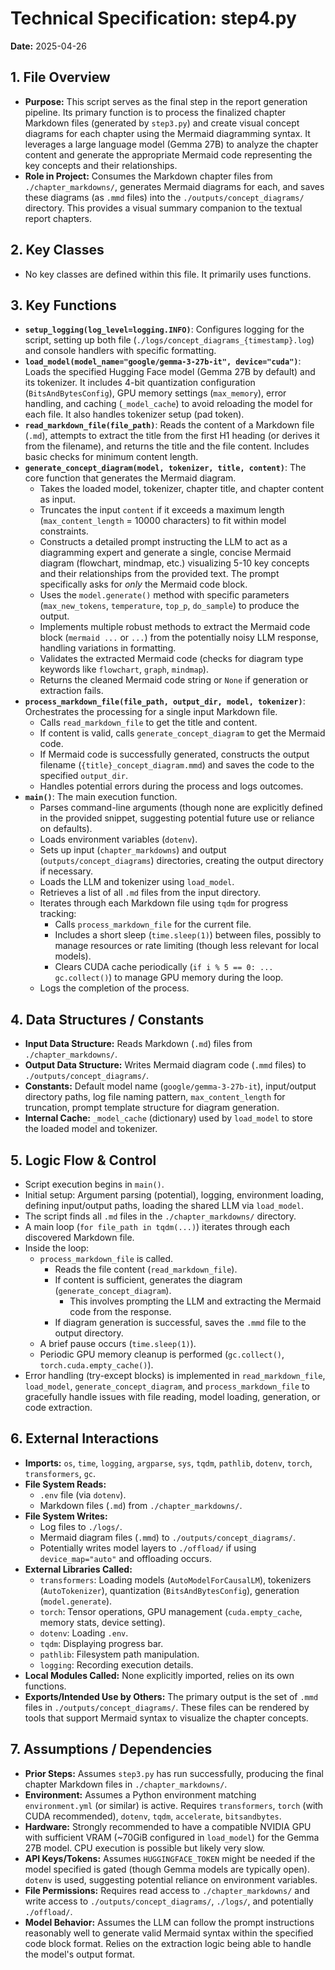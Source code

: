 # Technical Specification: step4.py

**Date:** 2025-04-26

## 1. File Overview

* **Purpose:** This script serves as the final step in the report generation pipeline. Its primary function is to process the finalized chapter Markdown files (generated by `step3.py`) and create visual concept diagrams for each chapter using the Mermaid diagramming syntax. It leverages a large language model (Gemma 27B) to analyze the chapter content and generate the appropriate Mermaid code representing the key concepts and their relationships.
* **Role in Project:** Consumes the Markdown chapter files from `./chapter_markdowns/`, generates Mermaid diagrams for each, and saves these diagrams (as `.mmd` files) into the `./outputs/concept_diagrams/` directory. This provides a visual summary companion to the textual report chapters.

## 2. Key Classes

* No key classes are defined within this file. It primarily uses functions.

## 3. Key Functions

* **`setup_logging(log_level=logging.INFO)`**: Configures logging for the script, setting up both file (`./logs/concept_diagrams_{timestamp}.log`) and console handlers with specific formatting.
* **`load_model(model_name="google/gemma-3-27b-it", device="cuda")`**: Loads the specified Hugging Face model (Gemma 27B by default) and its tokenizer. It includes 4-bit quantization configuration (`BitsAndBytesConfig`), GPU memory settings (`max_memory`), error handling, and caching (`_model_cache`) to avoid reloading the model for each file. It also handles tokenizer setup (pad token).
* **`read_markdown_file(file_path)`**: Reads the content of a Markdown file (`.md`), attempts to extract the title from the first H1 heading (or derives it from the filename), and returns the title and the file content. Includes basic checks for minimum content length.
* **`generate_concept_diagram(model, tokenizer, title, content)`**: The core function that generates the Mermaid diagram.
  * Takes the loaded model, tokenizer, chapter title, and chapter content as input.
  * Truncates the input `content` if it exceeds a maximum length (`max_content_length` = 10000 characters) to fit within model constraints.
  * Constructs a detailed prompt instructing the LLM to act as a diagramming expert and generate a single, concise Mermaid diagram (flowchart, mindmap, etc.) visualizing 5-10 key concepts and their relationships from the provided text. The prompt specifically asks for *only* the Mermaid code block.
  * Uses the `model.generate()` method with specific parameters (`max_new_tokens`, `temperature`, `top_p`, `do_sample`) to produce the output.
  * Implements multiple robust methods to extract the Mermaid code block (```mermaid ...``` or ``` ... ```) from the potentially noisy LLM response, handling variations in formatting.
  * Validates the extracted Mermaid code (checks for diagram type keywords like `flowchart`, `graph`, `mindmap`).
  * Returns the cleaned Mermaid code string or `None` if generation or extraction fails.
* **`process_markdown_file(file_path, output_dir, model, tokenizer)`**: Orchestrates the processing for a single input Markdown file.
  * Calls `read_markdown_file` to get the title and content.
  * If content is valid, calls `generate_concept_diagram` to get the Mermaid code.
  * If Mermaid code is successfully generated, constructs the output filename (`{title}_concept_diagram.mmd`) and saves the code to the specified `output_dir`.
  * Handles potential errors during the process and logs outcomes.
* **`main()`**: The main execution function.
  * Parses command-line arguments (though none are explicitly defined in the provided snippet, suggesting potential future use or reliance on defaults).
  * Loads environment variables (`dotenv`).
  * Sets up input (`chapter_markdowns`) and output (`outputs/concept_diagrams`) directories, creating the output directory if necessary.
  * Loads the LLM and tokenizer using `load_model`.
  * Retrieves a list of all `.md` files from the input directory.
  * Iterates through each Markdown file using `tqdm` for progress tracking:
    * Calls `process_markdown_file` for the current file.
    * Includes a short sleep (`time.sleep(1)`) between files, possibly to manage resources or rate limiting (though less relevant for local models).
    * Clears CUDA cache periodically (`if i % 5 == 0: ... gc.collect()`) to manage GPU memory during the loop.
  * Logs the completion of the process.

## 4. Data Structures / Constants

* **Input Data Structure:** Reads Markdown (`.md`) files from `./chapter_markdowns/`.
* **Output Data Structure:** Writes Mermaid diagram code (`.mmd` files) to `./outputs/concept_diagrams/`.
* **Constants:** Default model name (`google/gemma-3-27b-it`), input/output directory paths, log file naming pattern, `max_content_length` for truncation, prompt template structure for diagram generation.
* **Internal Cache:** `_model_cache` (dictionary) used by `load_model` to store the loaded model and tokenizer.

## 5. Logic Flow & Control

* Script execution begins in `main()`.
* Initial setup: Argument parsing (potential), logging, environment loading, defining input/output paths, loading the shared LLM via `load_model`.
* The script finds all `.md` files in the `./chapter_markdowns/` directory.
* A main loop (`for file_path in tqdm(...)`) iterates through each discovered Markdown file.
* Inside the loop:
  * `process_markdown_file` is called.
    * Reads the file content (`read_markdown_file`).
    * If content is sufficient, generates the diagram (`generate_concept_diagram`).
      * This involves prompting the LLM and extracting the Mermaid code from the response.
    * If diagram generation is successful, saves the `.mmd` file to the output directory.
  * A brief pause occurs (`time.sleep(1)`).
  * Periodic GPU memory cleanup is performed (`gc.collect()`, `torch.cuda.empty_cache()`).
* Error handling (try-except blocks) is implemented in `read_markdown_file`, `load_model`, `generate_concept_diagram`, and `process_markdown_file` to gracefully handle issues with file reading, model loading, generation, or code extraction.

## 6. External Interactions

* **Imports:** `os`, `time`, `logging`, `argparse`, `sys`, `tqdm`, `pathlib`, `dotenv`, `torch`, `transformers`, `gc`.
* **File System Reads:**
  * `.env` file (via `dotenv`).
  * Markdown files (`.md`) from `./chapter_markdowns/`.
* **File System Writes:**
  * Log files to `./logs/`.
  * Mermaid diagram files (`.mmd`) to `./outputs/concept_diagrams/`.
  * Potentially writes model layers to `./offload/` if using `device_map="auto"` and offloading occurs.
* **External Libraries Called:**
  * `transformers`: Loading models (`AutoModelForCausalLM`), tokenizers (`AutoTokenizer`), quantization (`BitsAndBytesConfig`), generation (`model.generate`).
  * `torch`: Tensor operations, GPU management (`cuda.empty_cache`, memory stats, device setting).
  * `dotenv`: Loading `.env`.
  * `tqdm`: Displaying progress bar.
  * `pathlib`: Filesystem path manipulation.
  * `logging`: Recording execution details.
* **Local Modules Called:** None explicitly imported, relies on its own functions.
* **Exports/Intended Use by Others:** The primary output is the set of `.mmd` files in `./outputs/concept_diagrams/`. These files can be rendered by tools that support Mermaid syntax to visualize the chapter concepts.

## 7. Assumptions / Dependencies

* **Prior Steps:** Assumes `step3.py` has run successfully, producing the final chapter Markdown files in `./chapter_markdowns/`.
* **Environment:** Assumes a Python environment matching `environment.yml` (or similar) is active. Requires `transformers`, `torch` (with CUDA recommended), `dotenv`, `tqdm`, `accelerate`, `bitsandbytes`.
* **Hardware:** Strongly recommended to have a compatible NVIDIA GPU with sufficient VRAM (~70GiB configured in `load_model`) for the Gemma 27B model. CPU execution is possible but likely very slow.
* **API Keys/Tokens:** Assumes `HUGGINGFACE_TOKEN` might be needed if the model specified is gated (though Gemma models are typically open). `dotenv` is used, suggesting potential reliance on environment variables.
* **File Permissions:** Requires read access to `./chapter_markdowns/` and write access to `./outputs/concept_diagrams/`, `./logs/`, and potentially `./offload/`.
* **Model Behavior:** Assumes the LLM can follow the prompt instructions reasonably well to generate valid Mermaid syntax within the specified code block format. Relies on the extraction logic being able to handle the model's output format.
